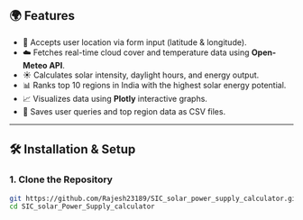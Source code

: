 ## 🌍 Features

- 📍 Accepts user location via form input (latitude & longitude).
- ☁️ Fetches real-time cloud cover and temperature data using **Open-Meteo API**.
- ☀️ Calculates solar intensity, daylight hours, and energy output.
- 📊 Ranks top 10 regions in India with the highest solar energy potential.
- 📈 Visualizes data using **Plotly** interactive graphs.
- 📁 Saves user queries and top region data as CSV files.

---

## 🛠️ Installation & Setup

### 1. Clone the Repository

```bash
git https://github.com/Rajesh23189/SIC_solar_power_supply_calculator.git
cd SIC_solar_Power_Supply_calculator
